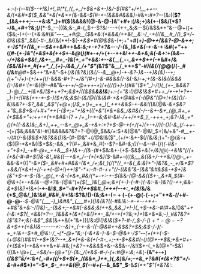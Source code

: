 +:-*(_-(_--#(*_$--+!&)+!_#(*(_((_+_/+$&+&+-)&/-$(#&"+/+!__++--&/(*&#+$($_&&"+&(*&++(&-&&-$(#-+-(&&&#&&&)-#_&+:_#+?--_(&:((__$?_(&&+++;---+&:&"_)+#($(&&&&!(@-&-@-)&"+#+:(/&;+)&$($+-($&/(*$?-/&_+#+?&;(/(*__-$_--(((&;&-_#-(_$+-$?&:---+(++_&;&--$(/&$&*+"&--@+((+($&;-)+(--(+&:&#(_&"---__+_#_@__($&*&:(*&&&/++&!__&:-/_-+(((&__#_/()_$+/-@&_(_&_$"_&&(-#-_&((&(*+!-$(-+_&$+#(@&$_&-(+;+"__+#(*+)-@+_+_(&&?-@-&+$+;+$-)$"(+((&_+--$&++*&#++&*&:&;+_-_+?+?&--_-/_-(&_)&+&(-+-*&-+:&#(_+"+_+((#-(_+-)&"(+&$+&(++$_+-&_@_(_)(#+-+/_+(+--++&!_++-&+&;&(-&+:+(&&_--*-/+)&&+$&!_/&+-__#+_-)&(+_+"+&&:+--&(__(_--_&++$++(*-*&#+/&_($&/&)+*_#(++*_/_(+)-/&&_/_/+"$"(_&?$"&__/_+++$"-#_)(&(/(@_@(/(-_#(/&__#_@_#+$&++"&*&"-$+*(/&(&?_&_)(&_(_/--&__@+)-_+-&?-)&_--_+_)&(&)--+;(*(*+"-/+)-*(_+!_+_+(_(/-&_&_&-#+?-_+/&"(#+)-&-#&&&(_/-&(-&/-_+;+(&_-&(_&((&&&()-)&#+:(*-&(@-_-#&"&*-_+-+/-@+++-+)_/+((/()+)-)(#&"($+"_)-/()(_(+-_&&&?_)-@_/__+!&*&/($+*+*+?+;&$+/((&$&__&&!&__)+:-(+"&:()_@&!&$+#++_/+-+!+?+-_)-)+!(#&(++-*-$-)($+/&;&$(-_(&/_@((&(&#-+&+_@_#&+(-(@&"(@+!+(&)()_/-*&)&_&?+-$?_&&:_&$"(+_@+;(/_$_+()+_++_)(_+*+&&$-+-&&!(_(&(@&_-&+$&?+"&_&$+_&_-/+#+"++(-($+;+"+!&+(((+&"(*&+&&_/&#&(-/--&+-&+_(@_#+_+(+$&&+"+:++-+($+$+&_#_&-($?+/+_+)-$+-&;&#_-&#-*_/++_/++_$_)_-+++_+;&?-)&_+*()(*((-&&)&;_&+)_++_--&+_@+_&-+&+:+?+$-@-+(_+/(_+)(_+-+/_/_)(-()(-&_(/-++*_--_(+_(_$&;&&&"&!-#()&&&&&?&?+?-@(@_$&&_/+:_$+&(@&"-@&!_$+)&/+*&"-#__+--/(#(*_/-&($&$+)&?&&()_)&-(#-@&"+(_/_@&!&($"_(+/+:&+-$(/_(&/&;_)+"-@(_&_-+($(@-*&*&(($+$&;-&&_+?(#+_&#+&_#(--$$?-$&#_-&;()(--&--_#-$(/($_(-#&-+"+$+)_-+#-@+_++&__$+)&+-/(&-(_#+$&:&+-(+$-$&$_+&(+/&)_@(_-+&!&"(/(_+_(*&(-#-#+$()&-&!_#&((--+&*_/--(*(*&)($_-&#_+_-(((*&;__&((&+/_-++&/()_@-_+*-&&-&+($()$"_-&+($-_&#+#+#&&-(&*_/+;&!_)(/(*(/_+-&(_&:&)+"-)&?&_-_+/&*$?+&&/(*&_+!+/_/-++(-@+!_)_++!$"-*+:-#-#-++"(/-((&&"&-(&&"&#&$&-+$+)&(&"+$-*-$-(&-_@(_+-&-(*&*_#&/(*+-+:-+-$(&_&-/_@-&&(($+-_&+#_$(#-@&+(+-+&(&--@+?&-(@&"_(+_($(__)&(_@+;&+(+-)-(-#-)(-&:-&-)&?()-++;&&-&+$_(&?+!&+(__-+-&!_$_$+"-#+?(++$&#_(+++!--+:_+($_/&/&(+$_@&/_)&!&#_#&#_#+!&:$?&/()-(&;&+-$(-+(-$(+-@(-(-+;+"+*&_-(_/+#-@-@-___-$-@&"(___-)_)&#&"_(___#+)()&(&?((-#&!&:-*-+--+*+-+#&"&+&:-/()&)-_-(&&+;-*&#(-&&&;&!++&_&&_)+!-)(_+$-*&:-#(#+_&/()&"+_+*(-&:+*$?(_+&&!+?--_)&&&+(&+(+&()+*-_&/+-+(+?&;+)+)&+&*&;-)_#&?&?+($"&?+;&(_-&*$"_$&*(&++&(+"&+(((/&:_@()&!&_(*_$+?-#-/_$-/-$()+*-@--$?&+_$++(+&)(&------+:--&)+_(-+-&-((-@&#++&$&?+$&;&$-/-__)___(-+__+!&+-$+#_@&:-/_-(*-@+"&;-(-&+&-)-&-$-@&+-*_/$"--(+(*+(-$-_(+_@&!_)_#&#(-+$+(&?--+_&+(+&-&(+(-#-_+;-*-$+*&*&#(-()(@+-+$&;+&+#+-(+($&_+)-+&&+++&+#-#&;(_+&$?-$+&&&_$+&--&$&--/&!($+-(_+&(@+"-$&)(((&+!_@+(__+$&/+-(@+"(/-(&:_/(*&$-#-/-(+:_#_@+:&;+&_(__-$($&"+-+)(_(&$"&/+:&+(_-#+((/+$+$(+_/(&&*_)+*_)(_&)&/+;-+&_+?&#(*(&+?$"+/_-_&-#+#_$+)+"-$+*_$-_+-+&(@_$(--*_#+(--_&_&$"_$__-&_$(*+"$"(*&?&:_:
